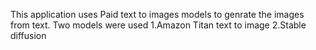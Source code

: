 This application uses Paid text to images models to genrate the images from text. Two models were used 1.Amazon Titan text to image 2.Stable diffusion